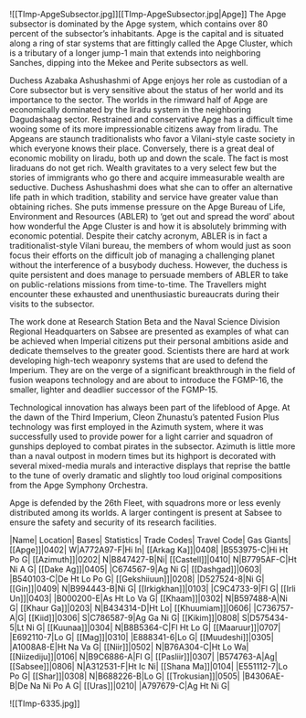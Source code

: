 ![[TImp-ApgeSubsector.jpg]][[TImp-ApgeSubsector.jpg|Apge]]
The Apge subsector is dominated by the Apge system, which contains over 80 percent of the subsector’s inhabitants. Apge is the capital and is situated along a ring of star systems that are fittingly called the Apge Cluster, which is a tributary of a longer jump-1 main that extends into neighboring Sanches, dipping into the Mekee and Perite subsectors as well.

Duchess Azabaka Ashushashmi of Apge enjoys her role as custodian of a Core subsector but is very sensitive about the status of her world and its importance to the sector. The worlds in the rimward half of Apge are economically dominated by the Iiradu system in the neighboring Dagudashaag sector. Restrained and conservative Apge has a difficult time wooing some of its more impressionable citizens away from Iiradu. The Apgeans are staunch traditionalists who favor a Vilani-style caste society in which everyone knows their place. Conversely, there is a great deal of economic mobility on Iiradu, both up and down the scale. The fact is most Iiraduans do not get rich. Wealth gravitates to a very select few but the stories of immigrants who go there and acquire immeasurable wealth are seductive. Duchess Ashushashmi does what she can to offer an alternative life path in which tradition, stability and service have greater value than obtaining riches. She puts immense pressure on the Apge Bureau of Life, Environment and Resources (ABLER) to ‘get out and spread the word’ about how wonderful the Apge Cluster is and how it is absolutely brimming with economic potential. Despite their catchy acronym, ABLER is in fact a traditionalist-style Vilani bureau, the members of whom would just as soon focus their efforts on the difficult job of managing a challenging planet without the interference of a busybody duchess. However, the duchess is quite persistent and does manage to persuade members of ABLER to take on public-relations missions from time-to-time. The Travellers might encounter these exhausted and unenthusiastic bureaucrats during their visits to the subsector.

The work done at Research Station Beta and the Naval Science Division Regional Headquarters on Sabsee are presented as examples of what can be achieved when Imperial citizens put their personal ambitions aside and dedicate themselves to the greater good. Scientists there are hard at work developing high-tech weaponry systems that are used to defend the Imperium. They are on the verge of a significant breakthrough in the field of fusion weapons technology and are about to introduce the FGMP-16, the smaller, lighter and deadlier successor of the FGMP-15.

Technological innovation has always been part of the lifeblood of Apge. At the dawn of the Third Imperium, Cleon Zhunastu’s patented Fusion Plus technology was first employed in the Azimuth system, where it was successfully used to provide power for a light carrier and squadron of gunships deployed to combat pirates in the subsector. Azimuth is little more than a naval outpost in modern times but its highport is decorated with several mixed-media murals and interactive displays that reprise the battle to the tune of overly dramatic and slightly too loud original compositions from the Apge Symphony Orchestra.

Apge is defended by the 26th Fleet, with squadrons more or less evenly distributed among its worlds. A larger contingent is present at Sabsee to ensure the safety and security of its research facilities.

|Name| Location| Bases| Statistics| Trade Codes| Travel Code| Gas Giants|
[[Apge]]|0402|  W|A772A97-F|Hi In|
[[Arkag Ka]]|0408| |B553975-C|Hi Ht Po G|
[[Azimuth]]|0202|  N|B847427-B|Ni|
[[Castell]]|0410|  N|B7795AF-C|Ht Ni A G|
[[Dake Ag]]|0405| |C674567-9|Ag Ni G|
[[Dashgad]]|0603| |B540103-C|De Ht Lo Po G|
[[Gekshiiuun]]|0208| |D527524-8|Ni G|
[[Gin]]|0409|  N|B994443-B|Ni G|
[[Irkigkhan]]|0103| |C9C4733-9|Fl G|
[[Irli Un]]|0403| |B000200-E|As Ht Lo Va G|
[[Khaam]]|0302|  N|B597488-A|Ni G|
[[Khaur Ga]]|0203|  N|B434314-D|Ht Lo|
[[Khuumiam]]|0606| |C736757-A|G|
[[Kiid]]|0306|  S|C786587-9|Ag Ga Ni G|
[[Kikim]]|0808|  S|D575434-5|Lt Ni G|
[[Kuunaa]]|0304|  N|B8B5364-C|Fl Ht Lo G|
[[Maaruur]]|0707| |E692110-7|Lo G|
[[Mag]]|0310| |E888341-6|Lo G|
[[Muudeshi]]|0305| |A1008A8-E|Ht Na Va G|
[[Niir]]|0502|  N|B76A304-C|Ht Lo Wa|
[[Niizediju]]|0106|  N|B9C6886-A|Fl G|
[[Pasliir]]|0307| |B574763-A|Ag|
[[Sabsee]]|0806|  N|A312531-F|Ht Ic Ni|
[[Shana Ma]]|0104| |E551112-7|Lo Po G|
[[Shar]]|0308|  N|B688226-B|Lo G|
[[Trokusian]]|0505| |B4306AE-B|De Na Ni Po A G|
[[Uras]]|0210| |A797679-C|Ag Ht Ni G|

![[TImp-6335.jpg]]
